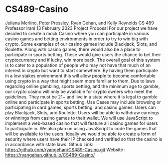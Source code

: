 # CS489-Casino
Juliana Merlino, Peter Pressley, Ryan Gehan, and Kelly Reynolds
CS 489
Professor Irani
13 February 2023
Project Proposal
	For our project we have decided to create a mock Casino where you can participate in various casino games and betting environments in order to try to win 
  big with crypto.  Some examples of our casino games include Blackjack, Slots, and Roulette.  Along with casino games, there would also be a place to participate
  in sports betting.  These would give users the chance to bet their cryptocurrency and if lucky, win more back. The overall goal of this system is to cater to a 
  population of people who may not have that much of an interest in crypto but want to start somewhere. By having them participate in a low stakes environment this
  will allow people to become comfortable using crypto in a way that might seem more familiar to them. 
	Due to laws regarding online gambling, sports betting, and the minimum age to gamble, our crypto casino will only be available for crypto owners who meet the 
  guidelines.  They must be 21+ and live in a state where it is legal to gamble online and participate in sports betting.
Use Cases may include browsing or participating in card games, sports betting, and casino games. Users can play Blackjack, Slots, and Roulette. Users will be able 
to withdraw earnings or winnings from casino games to their wallet. 
We will use JavaScript to implement a web-based casino that will feature all casino games for users to participate in. We also plan on using JavaScript to code the
games that will be available to the users. Ideally we would be able to create a form of security where users have their IP checked and verified so that the casino 
is in accordance with state laws.
Github Link: https://github.com/ryangehan/CS489-Casino.git 
Website : https://ryangehan.github.io/CS489-Casino/ 
